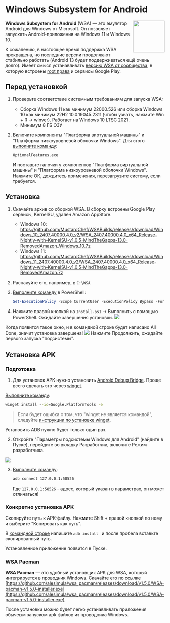 # Windows Subsystem for Android

<img src="/img/logo/wsa.png" style="float: right" width="100px">

**Windows Subsystem for Android** (WSA) — это эмулятор Android для Windows от Microsoft. Он позволяет запускать Android-приложения на Windows 11 и Windows 10.

К сожалению, в настоящее время поддержка WSA прекращена, но последние версии продолжают стабильно работать (Android 13 будет поддерживаться ещё очень долго). Имеет смысл устанавливать [версию WSA от сообщества](https://github.com/MustardChef/WSABuilds), в которую встроены [root права](/android/root) и сервисы Google Play.

## Перед установкой
1. Проверьте соответствие системным требованиям для запуска WSA:
    - Сборка Windows 11 как минимум 22000.526 или сборка Windows 10 как минимум 22H2 10.0.19045.2311 (чтобы узнать, нажмите Win + R -> winver). Работает на Windows 10 LTSC 2021.
    - Минимум 8 ГБ ОЗУ

2. Включите компоненты "Платформа виртуальной машины" и "Платформа низкоуровневой оболочки Windows". Для этого [выполните команду](/windows/run):
    ```bat
    OptionalFeatures.exe
    ```
    И поставьте галочки у компонентов "Платформа виртуальной машины" и "Платформа низкоуровневой оболочки Windows". Нажмите ОК, дождитесь применения, перезагрузите систему, если требуется.

## Установка
1. Скачайте архив со сборкой WSA. В сборку встроены Google Play сервисы, KernelSU, удалён Amazon AppStore.
    - Windows 10: https://github.com/MustardChef/WSABuilds/releases/download/Windows_10_2407.40000.4.0_v2/WSA_2407.40000.4.0_x64_Release-Nightly-with-KernelSU-v1.0.5-MindTheGapps-13.0-RemovedAmazon_Windows_10.7z
    - Windows 11: https://github.com/MustardChef/WSABuilds/releases/download/Windows_11_2407.40000.4.0_v2/WSA_2407.40000.4.0_x64_Release-Nightly-with-KernelSU-v1.0.5-MindTheGapps-13.0-RemovedAmazon.7z

2. Распакуйте его, например, в `C:\WSA`

3. [Выполните команду](/windows/run) в PowerShell:
    ```powershell
    Set-ExecutionPolicy -Scope CurrentUser -ExecutionPolicy Bypass -Force;
    ```
4. Нажмите правой кнопкой на `Install.ps1` -> Выполнить с помощью PowerShell. Ожидайте завершения установки.
    <img src="/img/windows/wsa/1.png">

Когда появится такое окно, и в командной строке будет написано All Done, значит установка завершена!
<img src="/img/windows/wsa/2.png">
Нажмите Продолжить, ожидайте первого запуска "подсистемы".

## Установка APK
### Подготовка
1. Для установок APK нужно установить [Android Debug Bridge](https://ru.wikipedia.org/wiki/Android_Debug_Bridge). Проще всего сделать это через [winget](/apps/winget).

[Выполните команду](/windows/run):
```bat
winget install --id=Google.PlatformTools -e
```
> Если будет ошибка о том, что "winget не является командой", следуйте [инструкции по установке winget](/apps/winget).

Установить ADB нужно будет только один раз.

2. Откройте "Параметры подсистемы Windows для Android" (найдите в Пуске), перейдите во вкладку Разработчик, включите Режим разработчика.
<img src="/img/windows/wsa/3.png">

3. [Выполните команду](/windows/run):
    ```bat
    adb connect 127.0.0.1:58526
    ```
    Где `127.0.0.1:58526` - адрес, который указан в параметрах, он может отличаться!

### Конкретно установка APK

Скопируйте путь к APK-файлу. Нажмите Shift + правой кнопкой по нему и выберите "Копировать как путь".

В [командной строке](/windows/run) напишите `adb install ` и после пробела вставьте скопированный путь.

Установленное приложение появится в Пуске.

### WSA Pacman
**WSA Pacman** — это удобный установщик APK для WSA, который интегрируется в проводник Windows.
Скачайте его по ссылке [https://github.com/alesimula/wsa_pacman/releases/download/v1.5.0/WSA-pacman-v1.5.0-installer.exe](https://github.com/alesimula/wsa_pacman/releases/download/v1.5.0/WSA-pacman-v1.5.0-installer.exe)

После установки можно будет легко устанавливать приложения обычеым запуском apk файлов из проводника Windows.